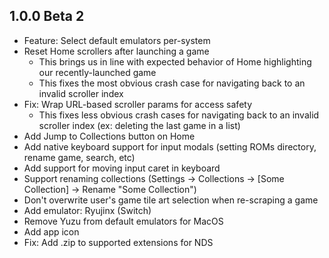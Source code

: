 ## 1.0.0 Beta 2
* Feature: Select default emulators per-system
* Reset Home scrollers after launching a game
    * This brings us in line with expected behavior of Home highlighting our recently-launched game
    * This fixes the most obvious crash case for navigating back to an invalid scroller index
* Fix: Wrap URL-based scroller params for access safety
    * This fixes less obvious crash cases for navigating back to an invalid scroller index (ex: deleting the last game in a list)
* Add Jump to Collections button on Home
* Add native keyboard support for input modals (setting ROMs directory, rename game, search, etc)
* Add support for moving input caret in keyboard
* Support renaming collections (Settings -> Collections -> [Some Collection] -> Rename "Some Collection")
* Don't overwrite user's game tile art selection when re-scraping a game
* Add emulator: Ryujinx (Switch)
* Remove Yuzu from default emulators for MacOS
* Add app icon
* Fix: Add .zip to supported extensions for NDS
